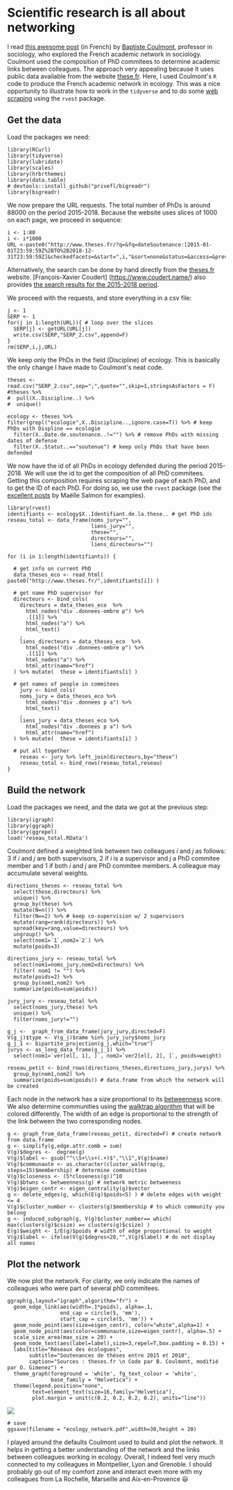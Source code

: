 # Scientific research is all about networking

I read [this awesome post](http://coulmont.com/blog/2018/12/02/sociologue-reseau-theses-2018/) (in French) by [Baptiste Coulmont](http://coulmont.com/), professor in sociology, who explored the French academic network in sociology. Coulmont used the composition of PhD commitees to determine academic links between colleagues. The approach very appealing because it uses public data available from the website [these.fr](www.these.fr). Here, I used Coulmont's `R` code to produce the French academic network in ecology. This was a nice opportunity to illustrate how to work in the `tidyverse` and to do some [web scraping](https://en.wikipedia.org/wiki/Web_scraping) using the `rvest` package.

<!--more-->


Get the data
------------

Load the packages we need:

    library(RCurl)
    library(tidyverse)
    library(lubridate)
    library(scales)
    library(hrbrthemes)
    library(data.table)
    # devtools::install_github("privefl/bigreadr")
    library(bigreadr)

We now prepare the URL requests. The total number of PhDs is around
88000 on the period 2015-2018. Because the website uses slices of 1000 on each page, we proceed
in sequence:

    i <- 1:88
    i <- i*1000
    URL <-paste0("http://www.theses.fr/?q=&fq=dateSoutenance:[2015-01-01T23:59:59Z%2BTO%2B2018-12-31T23:59:59Z]&checkedfacets=&start=",i,"&sort=none&status=&access=&prevision=&filtrepersonne=&zone1=titreRAs&val1=&op1=AND&zone2=auteurs&val2=&op2=AND&zone3=etabSoutenances&val3=&zone4=dateSoutenance&val4a=&val4b=&type=&lng=&checkedfacets=&format=csv")

Alternatively, the search can be done by hand directly from the
[theses.fr](www.theses.fr) website. [François-Xavier Coudert]
(https://www.coudert.name/) also provides [the search results for the
2015-2018
period](https://twitter.com/fxcoudert/status/1069188451898138624).

We proceed with the requests, and store everything in a csv file:

    j <- 1
    SERP <- 1
    for(j in 1:length(URL)){ # loop over the slices
      SERP[j] <- getURL(URL[j])
      write.csv(SERP,"SERP_2.csv",append=F)
    }
    rm(SERP,i,j,URL)

We keep only the PhDs in the field (Discipline) of ecology. This is basically the only change I have made to Coulmont's neat code. 

    theses <- read.csv("SERP_2.csv",sep=";",quote="",skip=1,stringsAsFactors = F)
    #theses %>% 
    #  pull(X..Discipline..) %>% 
    #  unique()

    ecology <- theses %>% filter(grepl("ecologie",X..Discipline..,ignore.case=T)) %>% # keep PhDs with Displine == ecologie
      filter(X..Date.de.soutenance..!="") %>% # remove PhDs with missing dates of defense
      filter(X..Statut..=="soutenue") # keep only PhDs that have been defended

We now have the id of all PhDs in ecology defended during the period 2015-2018. We
will use the id to get the composition of all PhD commitees. Getting this composition 
requires scraping the web page of each PhD, and to get the
ID of each PhD. For doing so, we use the `rvest` package (see the [excellent posts](https://masalmon.eu/tags/rvest/) 
by Maëlle Salmon for examples).

    library(rvest)
    identifiants <- ecology$X..Identifiant.de.la.these.. # get PhD ids
    reseau_total <- data_frame(noms_jury="",
                               liens_jury="",
                               these="",
                               directeurs="",
                               liens_directeurs="")

    for (i in 1:length(identifiants)) {
      
      # get info on current PhD
      data_theses_eco <- read_html( paste0("http://www.theses.fr/",identifiants[i]) ) 

      # get name PhD supervisor for 
      directeurs <- bind_cols(
        directeurs = data_theses_eco  %>%
          html_nodes("div .donnees-ombre p") %>%
          .[[1]] %>%
          html_nodes("a") %>%
          html_text()
        ,
        liens_directeurs = data_theses_eco  %>%
          html_nodes("div .donnees-ombre p") %>%
          .[[1]] %>%
          html_nodes("a") %>%
          html_attr(name="href")
      ) %>% mutate(  these = identifiants[i] )
      
      # get names of people in commitees
        jury <- bind_cols( 
        noms_jury = data_theses_eco %>%
          html_nodes("div .donnees p a") %>%
          html_text()
        ,
        liens_jury = data_theses_eco %>%
          html_nodes("div .donnees p a") %>%
          html_attr(name="href")
      ) %>% mutate(  these = identifiants[i] )
        
      # put all together
        reseau <- jury %>% left_join(directeurs,by="these") 
        reseau_total <- bind_rows(reseau_total,reseau)
    }

Build the network
-----------------

Load the packages we need, and the data we got at the previous step:

    library(igraph)
    library(ggraph)
    library(ggrepel)
    load('reseau_total.RData')

Coulmont defined a weighted link between two colleagues *i* and *j* as
follows: 3 if *i* and *j* are both supervisors, 2 if *i* is a supervisor
and *j* a PhD commitee member and 1 if both *i* and *j* are PhD commitee
members. A colleague may accumulate several weights.

    directions_theses <- reseau_total %>% 
      select(these,directeurs) %>% 
      unique() %>% 
      group_by(these) %>% 
      mutate(N=n()) %>%
      filter(N==2) %>% # keep co-supervision w/ 2 supervisors 
      mutate(rang=rank(directeurs)) %>% 
      spread(key=rang,value=directeurs) %>% 
      ungroup() %>% 
      select(nom1=`1`,nom2=`2`) %>% 
      mutate(poids=3)

    directions_jury <- reseau_total %>% 
      select(nom1=noms_jury,nom2=directeurs) %>% 
      filter( nom1 != "") %>%
      mutate(poids=2) %>%
      group_by(nom1,nom2) %>% 
      summarize(poids=sum(poids))

    jury_jury <- reseau_total %>% 
      select(noms_jury,these) %>% 
      unique() %>% 
      filter(noms_jury!="")

    g_j <-  graph_from_data_frame(jury_jury,directed=F)
    V(g_j)$type <- V(g_j)$name %in% jury_jury$noms_jury
    g_j_1 <- bipartite_projection(g_j,which="true")
    jurys <- as_long_data_frame(g_j_1) %>%
      select(nom1=`ver[el[, 1], ]`, nom2=`ver2[el[, 2], ]`, poids=weight)

    reseau_petit <- bind_rows(directions_theses,directions_jury,jurys) %>%
      group_by(nom1,nom2) %>% 
      summarize(poids=sum(poids)) # data.frame from which the network will be created

Each node in the network has a size proportional to its [betweenness](https://en.wikipedia.org/wiki/Betweenness_centrality)
score. We also determine communities using the [walktrap
algorithm](http://arxiv.org/abs/physics/0512106) that will be colored differently. The width of an edge is
proportional to the strength of the link between the two corresponding
nodes.

    g <- graph_from_data_frame(reseau_petit, directed=F) # create network from data.frame
    g <- simplify(g,edge.attr.comb = sum)
    V(g)$degres <-  degree(g)
    V(g)$label <- gsub("^\\S+\\s+(.+)$","\\1",V(g)$name)
    V(g)$communaute <- as.character(cluster_walktrap(g, steps=15)$membership) # determine communities
    V(g)$closeness <- (5*closeness(g))^10
    V(g)$btwns <- betweenness(g) # network metric betweeness
    V(g)$eigen_centr <- eigen_centrality(g)$vector
    g <- delete_edges(g, which(E(g)$poids<5) ) # delete edges with weight <= 4
    V(g)$cluster_number <- clusters(g)$membership # to which community you belong
    g <- induced_subgraph(g, V(g)$cluster_number== which( max(clusters(g)$csize) == clusters(g)$csize) )
    E(g)$weight <- 1/E(g)$poids # width of edge proportional to weight
    V(g)$label <- ifelse(V(g)$degres<20,"",V(g)$label) # do not display all names

Plot the network
----------------

We now plot the network. For clarity, we only indicate the names of
colleagues who were part of several phD commitees.

    ggraph(g,layout="igraph",algorithm="fr") + 
      geom_edge_link(aes(width=.1*poids), alpha=.1, 
                     end_cap = circle(5, 'mm'), 
                     start_cap = circle(5, 'mm')) +
      geom_node_point(aes(size=eigen_centr), color="white",alpha=1) +
      geom_node_point(aes(color=communaute,size=eigen_centr), alpha=.5) +
      scale_size_area(max_size = 20) +
      geom_node_text(aes(label=label),size=3,repel=T,box.padding = 0.15) +
      labs(title="Réseaux des écologues",
           subtitle="Soutenances de thèses entre 2015 et 2018",
           caption="Sources : theses.fr \n Code par B. Coulmont, modifié par O. Gimenez") +
      theme_graph(foreground = 'white', fg_text_colour = 'white',
                  base_family = "Helvetica") +
      theme(legend.position="none",
            text=element_text(size=16,family="Helvetica"),
            plot.margin = unit(c(0.2, 0.2, 0.2, 0.2), units="line"))

![](/img/ecolnetwork.png)<!-- -->

    # save
    ggsave(filename = "ecology_network.pdf",width=30,height = 20)

I played around the defaults Coulmont used to build and plot the network. It helps in getting a better understanding of the network and the links between colleagues working in ecology. Overall, I indeed feel very much connected to my colleagues in Montpellier, Lyon and Grenoble. I should probably go out of my comfort zone and interact even more with my colleagues from La Rochelle, Marseille and Aix-en-Provence :smiley: 
